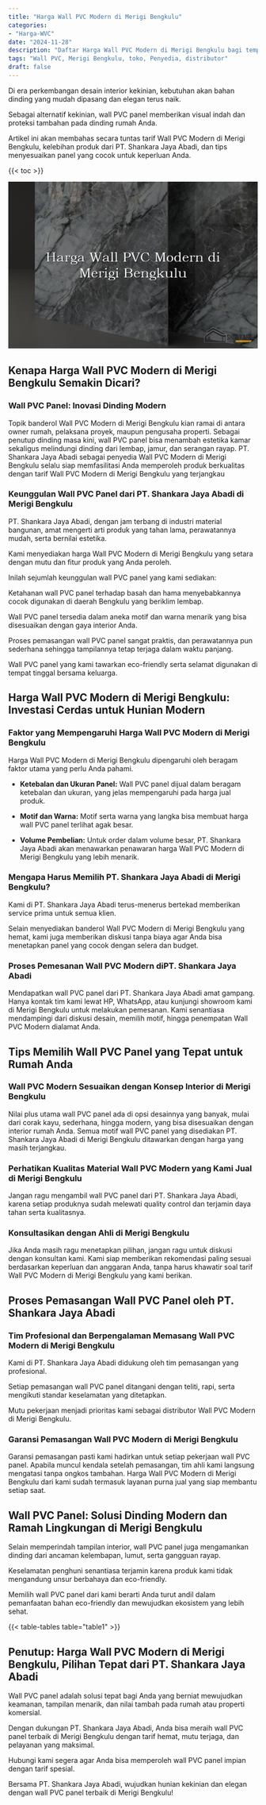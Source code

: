 ```yaml
---
title: "Harga Wall PVC Modern di Merigi Bengkulu"
categories: 
- "Harga-WVC"
date: "2024-11-28"
description: "Daftar Harga Wall PVC Modern di Merigi Bengkulu bagi tempat tinggal, perkantoran, serta ritel. Produk unggulan, variasi motif, warna menarik, dengan layanan pemasangan ditangani oleh tenaga ahli ahli serta jaminan resmi!|Layanan penyediaan Wall PVC Modern di Merigi Bengkulu bagi kebutuhan rumah, office, maupun gerai, dengan produk terbaik dan penempatan oleh teknisi profesional serta jaminan resmi.|Pilihan Wall PVC Modern di Merigi Bengkulu yang terpercaya bagi hunian, perkantoran, serta gerai, bersama panel berkualitas dan pemasangan dikerjakan oleh tim profesional dan jaminan resmi.|Penyediaan Wall PVC Modern di Merigi Bengkulu bagi rumah, kantor, serta toko, dengan panel unggulan dan penempatan ditangani oleh tim profesional, dilengkapi beserta garansi resmi.}"
tags: "Wall PVC, Merigi Bengkulu, toko, Penyedia, distributor"
draft: false
---
```


Di era perkembangan desain interior kekinian, kebutuhan akan bahan dinding yang mudah dipasang dan elegan terus naik.

Sebagai alternatif kekinian, wall PVC panel memberikan visual indah dan proteksi tambahan pada dinding rumah Anda.

Artikel ini akan membahas secara tuntas tarif Wall PVC Modern di Merigi Bengkulu, kelebihan produk dari PT. Shankara Jaya Abadi, dan tips menyesuaikan panel yang cocok untuk keperluan Anda.

{{< toc >}}

![Harga Wall PVC Modern di Merigi Bengkulu](/images/Harga-WVC/Harga-Wall-PVC-Modern-di-Merigi-Bengkulu.png)


## Kenapa Harga Wall PVC Modern di Merigi Bengkulu Semakin Dicari?

### Wall PVC Panel: Inovasi Dinding Modern

Topik banderol Wall PVC Modern di Merigi Bengkulu kian ramai di antara owner rumah, pelaksana proyek, maupun pengusaha properti. Sebagai penutup dinding masa kini, wall PVC panel bisa menambah estetika kamar sekaligus melindungi dinding dari lembap, jamur, dan serangan rayap. PT. Shankara Jaya Abadi sebagai penyedia Wall PVC Modern di Merigi Bengkulu selalu siap memfasilitasi Anda memperoleh produk berkualitas dengan tarif Wall PVC Modern di Merigi Bengkulu yang terjangkau

### Keunggulan Wall PVC Panel dari PT. Shankara Jaya Abadi di Merigi Bengkulu

PT. Shankara Jaya Abadi, dengan jam terbang di industri material bangunan, amat mengerti arti produk yang tahan lama, perawatannya mudah, serta bernilai estetika.

Kami menyediakan harga Wall PVC Modern di Merigi Bengkulu yang setara dengan mutu dan fitur produk yang Anda peroleh.

Inilah sejumlah keunggulan wall PVC panel yang kami sediakan:

Ketahanan wall PVC panel terhadap basah dan hama menyebabkannya cocok digunakan di daerah Bengkulu yang beriklim lembap.

Wall PVC panel tersedia dalam aneka motif dan warna menarik yang bisa disesuaikan dengan gaya interior Anda.

Proses pemasangan wall PVC panel sangat praktis, dan perawatannya pun sederhana sehingga tampilannya tetap terjaga dalam waktu panjang.

Wall PVC panel yang kami tawarkan eco-friendly serta selamat digunakan di tempat tinggal bersama keluarga.

## Harga Wall PVC Modern di Merigi Bengkulu: Investasi Cerdas untuk Hunian Modern

### Faktor yang Mempengaruhi Harga Wall PVC Modern di Merigi Bengkulu

Harga Wall PVC Modern di Merigi Bengkulu dipengaruhi oleh beragam faktor utama yang perlu Anda pahami.

- **Ketebalan dan Ukuran Panel:** Wall PVC panel dijual dalam beragam ketebalan dan ukuran, yang jelas mempengaruhi pada harga jual produk.

- **Motif dan Warna:** Motif serta warna yang langka bisa membuat harga wall PVC panel terlihat agak besar.

- **Volume Pembelian:** Untuk order dalam volume besar, PT. Shankara Jaya Abadi akan menawarkan penawaran harga Wall PVC Modern di Merigi Bengkulu yang lebih menarik.

### Mengapa Harus Memilih PT. Shankara Jaya Abadi di Merigi Bengkulu?

Kami di PT. Shankara Jaya Abadi terus-menerus bertekad memberikan service prima untuk semua klien.

Selain menyediakan banderol Wall PVC Modern di Merigi Bengkulu yang hemat, kami juga memberikan diskusi tanpa biaya agar Anda bisa menetapkan panel yang cocok dengan selera dan budget.

### Proses Pemesanan Wall PVC Modern diPT. Shankara Jaya Abadi

Mendapatkan wall PVC panel dari PT. Shankara Jaya Abadi amat gampang. Hanya kontak tim kami lewat HP, WhatsApp, atau kunjungi showroom kami di Merigi Bengkulu untuk melakukan pemesanan. Kami senantiasa mendampingi dari diskusi desain, memilih motif, hingga penempatan Wall PVC Modern dialamat Anda.

## Tips Memilih Wall PVC Panel yang Tepat untuk Rumah Anda

### Wall PVC Modern Sesuaikan dengan Konsep Interior di Merigi Bengkulu

Nilai plus utama wall PVC panel ada di opsi desainnya yang banyak, mulai dari corak kayu, sederhana, hingga modern, yang bisa disesuaikan dengan interior rumah Anda. Semua motif wall PVC panel yang disediakan PT. Shankara Jaya Abadi di Merigi Bengkulu ditawarkan dengan harga yang masih terjangkau.

### Perhatikan Kualitas Material Wall PVC Modern yang Kami Jual di Merigi Bengkulu

Jangan ragu mengambil wall PVC panel dari PT. Shankara Jaya Abadi, karena setiap produknya sudah melewati quality control dan terjamin daya tahan serta kualitasnya.

### Konsultasikan dengan Ahli di Merigi Bengkulu

Jika Anda masih ragu menetapkan pilihan, jangan ragu untuk diskusi dengan konsultan kami. Kami siap memberikan rekomendasi paling sesuai berdasarkan keperluan dan anggaran Anda, tanpa harus khawatir soal tarif Wall PVC Modern di Merigi Bengkulu yang kami berikan.

## Proses Pemasangan Wall PVC Panel oleh PT. Shankara Jaya Abadi

### Tim Profesional dan Berpengalaman Memasang Wall PVC Modern di Merigi Bengkulu

Kami di PT. Shankara Jaya Abadi didukung oleh tim pemasangan yang profesional.

Setiap pemasangan wall PVC panel ditangani dengan teliti, rapi, serta mengikuti standar keselamatan yang ditetapkan.

Mutu pekerjaan menjadi prioritas kami sebagai distributor Wall PVC Modern di Merigi Bengkulu.

### Garansi Pemasangan Wall PVC Modern di Merigi Bengkulu

Garansi pemasangan pasti kami hadirkan untuk setiap pekerjaan wall PVC panel. Apabila muncul kendala setelah pemasangan, tim ahli kami langsung mengatasi tanpa ongkos tambahan. Harga Wall PVC Modern di Merigi Bengkulu dari kami sudah termasuk layanan purna jual yang siap membantu setiap saat.

## Wall PVC Panel: Solusi Dinding Modern dan Ramah Lingkungan di Merigi Bengkulu

Selain memperindah tampilan interior, wall PVC panel juga mengamankan dinding dari ancaman kelembapan, lumut, serta gangguan rayap.

Keselamatan penghuni senantiasa terjamin karena produk kami tidak mengandung unsur berbahaya dan eco-friendly.

Memilih wall PVC panel dari kami berarti Anda turut andil dalam pemanfaatan bahan eco-friendly dan mewujudkan ekosistem yang lebih sehat.

{{< table-tables table="table1" >}}

## Penutup: Harga Wall PVC Modern di Merigi Bengkulu, Pilihan Tepat dari PT. Shankara Jaya Abadi

Wall PVC panel adalah solusi tepat bagi Anda yang berniat mewujudkan keamanan, tampilan menarik, dan nilai tambah pada rumah atau properti komersial.

Dengan dukungan PT. Shankara Jaya Abadi, Anda bisa meraih wall PVC panel terbaik di Merigi Bengkulu dengan tarif hemat, mutu terjaga, dan pelayanan yang maksimal.

Hubungi kami segera agar Anda bisa memperoleh wall PVC panel impian dengan tarif spesial.

Bersama PT. Shankara Jaya Abadi, wujudkan hunian kekinian dan elegan dengan wall PVC panel terbaik di Merigi Bengkulu!